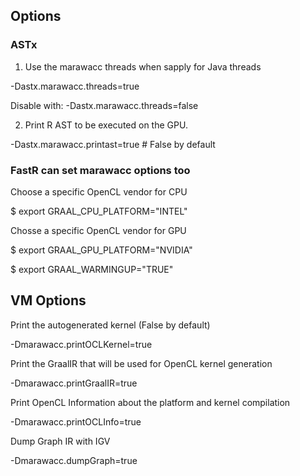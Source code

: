 ## Options 

### ASTx ###

1. Use the marawacc threads when sapply for Java threads

-Dastx.marawacc.threads=true 

Disable with: 
-Dastx.marawacc.threads=false

2. Print R AST to be executed on the GPU.

-Dastx.marawacc.printast=true   # False by default

### FastR can set marawacc options too ###

Choose a specific OpenCL vendor for CPU

$ export GRAAL_CPU_PLATFORM="INTEL"

Chosse a specific OpenCL vendor for GPU

$ export GRAAL_GPU_PLATFORM="NVIDIA"


$ export GRAAL_WARMINGUP="TRUE"


## VM Options ## 

Print the autogenerated kernel (False by default)

-Dmarawacc.printOCLKernel=true


Print the GraalIR that will be used for OpenCL kernel generation

-Dmarawacc.printGraalIR=true


Print OpenCL Information about the platform and kernel compilation

-Dmarawacc.printOCLInfo=true


Dump Graph IR with IGV 

-Dmarawacc.dumpGraph=true

